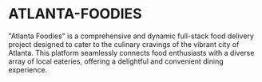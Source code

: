 # ATLANTA-FOODIES
"Atlanta Foodies" is a comprehensive and dynamic full-stack food delivery project designed to cater to the culinary cravings of the vibrant city of Atlanta. This platform seamlessly connects food enthusiasts with a diverse array of local eateries, offering a delightful and convenient dining experience.
